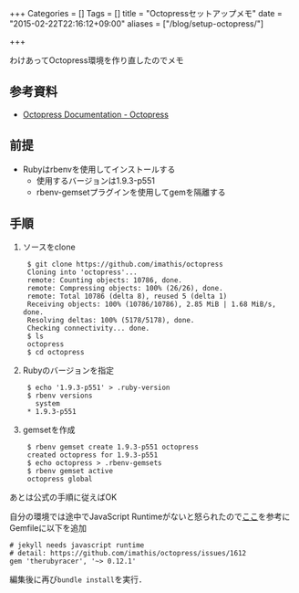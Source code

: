 +++
Categories = []
Tags = []
title = "Octopressセットアップメモ"
date = "2015-02-22T22:16:12+09:00"
aliases = ["/blog/setup-octopress/"]

+++

わけあってOctopress環境を作り直したのでメモ

<!--more-->

## 参考資料
* [Octopress Documentation - Octopress](http://octopress.org/docs/)

## 前提

* Rubyはrbenvを使用してインストールする
    * 使用するバージョンは1.9.3-p551
    * rbenv-gemsetプラグインを使用してgemを隔離する

## 手順
1. ソースをclone

        $ git clone https://github.com/imathis/octopress
        Cloning into 'octopress'...
        remote: Counting objects: 10786, done.
        remote: Compressing objects: 100% (26/26), done.
        remote: Total 10786 (delta 8), reused 5 (delta 1)
        Receiving objects: 100% (10786/10786), 2.85 MiB | 1.68 MiB/s, done.
        Resolving deltas: 100% (5178/5178), done.
        Checking connectivity... done.
        $ ls
        octopress
        $ cd octopress

1. Rubyのバージョンを指定

        $ echo '1.9.3-p551' > .ruby-version
        $ rbenv versions
          system
        * 1.9.3-p551
  
1. gemsetを作成

        $ rbenv gemset create 1.9.3-p551 octopress
        created octopress for 1.9.3-p551
        $ echo octopress > .rbenv-gemsets
        $ rbenv gemset active
        octopress global

あとは公式の手順に従えばOK

自分の環境では途中でJavaScript Runtimeがないと怒られたので[ここ](https://github.com/imathis/octopress/issues/1612)を参考にGemfileに以下を追加

    # jekyll needs javascript runtime
    # detail: https://github.com/imathis/octopress/issues/1612
    gem 'therubyracer', '~> 0.12.1'

編集後に再び`bundle install`を実行．
